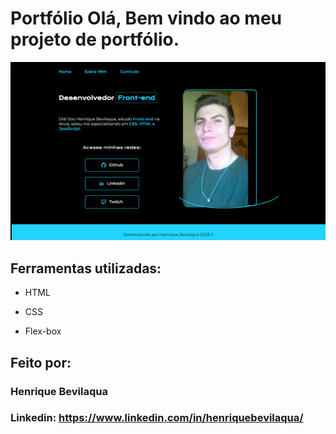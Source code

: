 # Portfólio Olá, Bem vindo ao meu projeto de portfólio.
![image](https://raw.githubusercontent.com/HenriqueBevilaqua/portfolio/main/assets/port.png)

## Ferramentas utilizadas:

* HTML

* CSS

* Flex-box

## Feito por:

### Henrique Bevilaqua

### Linkedin: https://www.linkedin.com/in/henriquebevilaqua/
